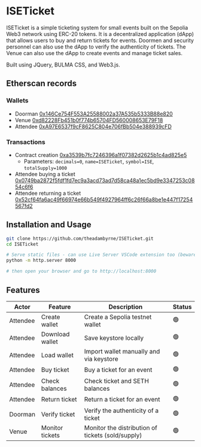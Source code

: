 # ISETicket

ISETicket is a simple ticketing system for small events built on the Sepolia Web3 network using ERC-20 tokens. It is a decentralized application (dApp) that allows users to buy and return tickets for events. Doormen and security personnel can also use the dApp to verify the authenticity of tickets. The Venue can also use the dApp to create events and manage ticket sales.

Built using JQuery, BULMA CSS, and Web3.js.

## Etherscan records

### Wallets

- Doorman [0x146Ce754F553A25588002a37A535b5333B88e820](https://sepolia.etherscan.io/address/0x146Ce754F553A25588002a37A535b5333B88e820)
- Venue [0xd82228Fb451b0f774b65704FD560008653E79F18](https://sepolia.etherscan.io/address/0xd82228Fb451b0f774b65704FD560008653E79F18)
- Attendee [0xA97E6537f9cF8625C804e706fBb504e388939cFD](https://sepolia.etherscan.io/address/0xA97E6537f9cF8625C804e706fBb504e388939cFD)

### Transactions

- Contract creation [0xa3539b7fc7246396a1f07382d2625b1c4ad825e5](https://sepolia.etherscan.io/tx/0xf577220d64a96b42289ad92aa07dd2c59e0edd3a9f314c4fc13c9985f3c45fb0)
  - Parameters: `decimals=0`, `name=ISETicket`, `symbol=ISE`, `totalSupply=1000` 
- Attendee buying a ticket [0x0749ba2872f5fdf1fd7ec9a3acd73ad7d58ca48a1ec5bd9e3347253c0854c6f6](https://sepolia.etherscan.io/tx/0x0749ba2872f5fdf1fd7ec9a3acd73ad7d58ca48a1ec5bd9e3347253c0854c6f6)
- Attendee returning a ticket [0x52cf64fa6ac49f66974e66b549f4927964ff6c26f66a8be1e447f17254567fd2](https://sepolia.etherscan.io/tx/0x52cf64fa6ac49f66974e66b549f4927964ff6c26f66a8be1e447f17254567fd2)

## Installation and Usage

```bash
git clone https://github.com/theadambyrne/ISETicket.git
cd ISETicket

# Serve static files - can use Live Server VSCode extension too (beware CORS issues)
python -m http.server 8000

# then open your browser and go to http://localhost:8000
```

## Features

| Actor | Feature | Description | Status |
| --- | --- | --- | --- |
| Attendee | Create wallet | Create a Sepolia testnet wallet |🟢|
| Attendee | Download wallet | Save keystore locally |🟢|
| Attendee | Load wallet | Import wallet manually and via keystore |🟢|
| Attendee | Buy ticket | Buy a ticket for an event |🟢|
| Attendee | Check balances | Check ticket and SETH balances |🟢|
| Attendee | Return ticket | Return a ticket for an event |🟢|
| Doorman | Verify ticket | Verify the authenticity of a ticket |🟢|
| Venue | Monitor tickets | Monitor the distribution of tickets (sold/supply) |🟢|